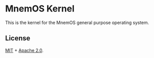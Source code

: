 # MnemOS Kernel

This is the kernel for the MnemOS general purpose operating system.

## License

[MIT] + [Apache 2.0].

[MIT]: ./../../LICENSE-MIT
[Apache 2.0]: ./../../LICENSE-APACHE
